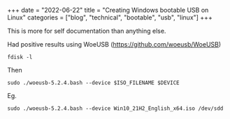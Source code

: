 +++
date = "2022-06-22"
title = "Creating Windows bootable USB on Linux"
categories = ["blog", "technical", "bootable", "usb", "linux"]
+++

This is more for self documentation than anything else.


Had positive results using WoeUSB (https://github.com/woeusb/WoeUSB)


```shell
fdisk -l
```

Then
```shell
sudo ./woeusb-5.2.4.bash --device $ISO_FILENAME $DEVICE
```

Eg.
```shell
sudo ./woeusb-5.2.4.bash --device Win10_21H2_English_x64.iso /dev/sdd
```


